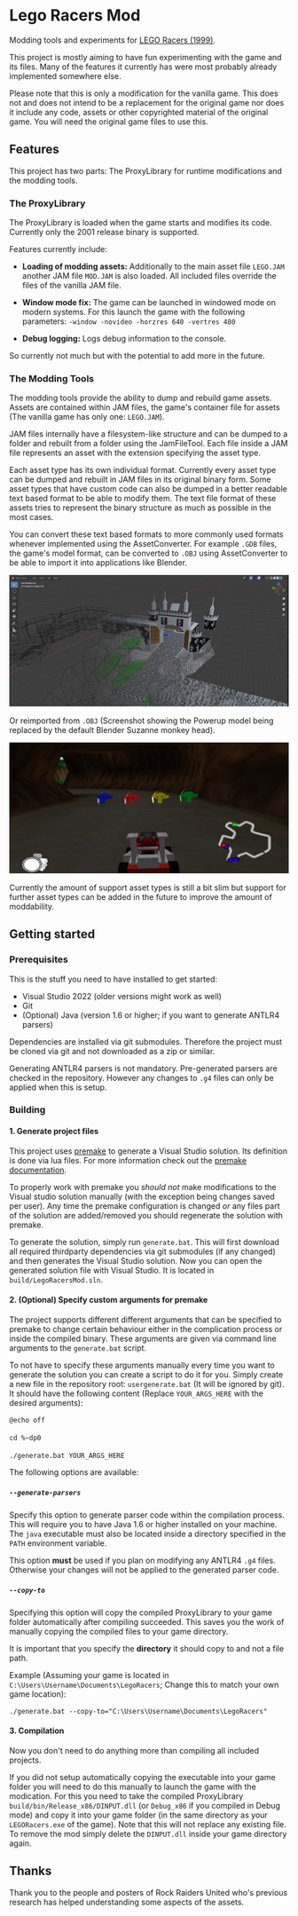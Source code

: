 # Lego Racers Mod

Modding tools and experiments for [LEGO Racers (1999)](https://en.wikipedia.org/wiki/Lego_Racers_(video_game)).

This project is mostly aiming to have fun experimenting with the game and its files.
Many of the features it currently has were most probably already implemented somewhere else.

Please note that this is only a modification for the vanilla game.
This does not and does not intend to be a replacement for the original game nor does it include any code, assets or other copyrighted material of the original game.
You will need the original game files to use this.

## Features

This project has two parts: The ProxyLibrary for runtime modifications and the modding tools.

### The ProxyLibrary

The ProxyLibrary is loaded when the game starts and modifies its code.
Currently only the 2001 release binary is supported.

Features currently include:
- **Loading of modding assets:** Additionally to the main asset file `LEGO.JAM` another JAM file `MOD.JAM` is also loaded.
All included files override the files of the vanilla JAM file.

- **Window mode fix:** The game can be launched in windowed mode on modern systems.
For this launch the game with the following parameters: `-window -novideo -horzres 640 -vertres 480`

- **Debug logging:** Logs debug information to the console.

So currently not much but with the potential to add more in the future.

### The Modding Tools

The modding tools provide the ability to dump and rebuild game assets.
Assets are contained within JAM files, the game's container file for assets (The vanilla game has only one: `LEGO.JAM`).

JAM files internally have a filesystem-like structure and can be dumped to a folder and rebuilt from a folder using the JamFileTool.
Each file inside a JAM file represents an asset with the extension specifying the asset type.

Each asset type has its own individual format.
Currently every asset type can be dumped and rebuilt in JAM files in its original binary form.
Some asset types that have custom code can also be dumped in a better readable text based format to be able to modify them.
The text file format of these assets tries to represent the binary structure as much as possible in the most cases.

You can convert these text based formats to more commonly used formats whenever implemented using the AssetConverter.
For example `.GDB` files, the game's model format, can be converted to `.OBJ` using AssetConverter to be able to import it into applications like Blender.

![Model export demonstration](docs/assets/ModelExport.png)

Or reimported from `.OBJ` (Screenshot showing the Powerup model being replaced by the default Blender Suzanne monkey head).

![Model import demonstration](docs/assets/ModelImport.png)

Currently the amount of support asset types is still a bit slim but support for further asset types can be added in the future to improve the amount of moddability.

## Getting started

### Prerequisites

This is the stuff you need to have installed to get started:

- Visual Studio 2022 (older versions might work as well)
- Git
- (Optional) Java (version 1.6 or higher; if you want to generate ANTLR4 parsers)

Dependencies are installed via git submodules.
Therefore the project must be cloned via git and not downloaded as a zip or similar.

Generating ANTLR4 parsers is not mandatory.
Pre-generated parsers are checked in the repository.
However any changes to `.g4` files can only be applied when this is setup.

### Building

#### 1. Generate project files

This project uses [premake](https://premake.github.io) to generate a Visual Studio solution.
Its definition is done via lua files.
For more information check out the [premake documentation](https://premake.github.io/docs/).

To properly work with premake you *should not* make modifications to the Visual studio solution manually (with the exception being changes saved per user).
Any time the premake configuration is changed *or* any files part of the solution are added/removed you should regenerate the solution with premake.

To generate the solution, simply run `generate.bat`.
This will first download all required thirdparty dependencies via git submodules (if any changed) and then generates the Visual Studio solution.
Now you can open the generated solution file with Visual Studio.
It is located in `build/LegoRacersMod.sln`.

#### 2. (Optional) Specify custom arguments for premake

The project supports different different arguments that can be specified to premake to change certain behaviour either in the complication process or inside the compiled binary.
These arguments are given via command line arguments to the `generate.bat` script.

To not have to specify these arguments manually every time you want to generate the solution you can create a script to do it for you.
Simply create a new file in the repository root: `usergenerate.bat` (It will be ignored by git).
It should have the following content (Replace `YOUR_ARGS_HERE` with the desired arguments):
```batch
@echo off

cd %~dp0

./generate.bat YOUR_ARGS_HERE
```

The following options are available:

##### `--generate-parsers`

Specify this option to generate parser code within the compilation process.
This will require you to have Java 1.6 or higher installed on your machine.
The `java` executable must also be located inside a directory specified in the `PATH` environment variable.

This option **must** be used if you plan on modifying any ANTLR4 `.g4` files.
Otherwise your changes will not be applied to the generated parser code.

##### `--copy-to`

Specifying this option will copy the compiled ProxyLibrary to your game folder automatically after compiling succeeded.
This saves you the work of manually copying the compiled files to your game directory.

It is important that you specify the **directory** it should copy to and not a file path.

Example (Assuming your game is located in `C:\Users\Username\Documents\LegoRacers`; Change this to match your own game location):
```batch
./generate.bat --copy-to="C:\Users\Username\Documents\LegoRacers"
```

#### 3. Compilation

Now you don't need to do anything more than compiling all included projects.

If you did not setup automatically copying the executable into your game folder you will need to do this manually to launch the game with the modication.
For this you need to take the compiled ProxyLibrary `build/bin/Release_x86/DINPUT.dll` (or `Debug_x86` if you compiled in Debug mode) and copy it into your game folder (in the same directory as your `LEGORacers.exe` of the game).
Note that this will not replace any existing file.
To remove the mod simply delete the `DINPUT.dll` inside your game directory again.


## Thanks

Thank you to the people and posters of Rock Raiders United who's previous research has helped understanding some aspects of the assets.